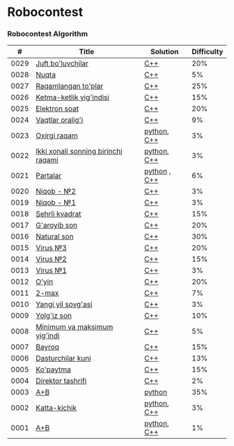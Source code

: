 Robocontest
========

### Robocontest Algorithm

| #     |    Title                                                                                                                                      | Solution                                                                                                                   | Difficulty |
|-------|--------------------------------------------|------------------------------------------------------|---------|
| 0029   |  [Juft bo'luvchilar](https://robocontest.uz/tasks/0029) | [C++](C++/0029/0029.cpp) | 20% |
| 0028   |  [Nuqta](https://robocontest.uz/tasks/0028) | [C++](C++/0028/0028.cpp) | 5% |
| 0027   |  [Raqamlangan to'plar](https://robocontest.uz/tasks/0027) | [C++](C++/0027/0027.cpp) | 25% |
| 0026   |  [Ketma-ketlik yig'indisi](https://robocontest.uz/tasks/0026) | [C++](C++/0026/0026.cpp) | 15% |
| 0025   |  [Elektron soat](https://robocontest.uz/tasks/0025) | [C++](C++/0025/0025.cpp) | 20% |
| 0024   |  [Vaqtlar oralig'i](https://robocontest.uz/tasks/0024) | [C++](C++/0024/0024.cpp) | 9% |
| 0023   |  [Oxirgi raqam](https://robocontest.uz/tasks/0023) | [python](Python/0023/0023.py), [C++](C++/0023/0023.cpp) | 3% |
| 0022   |  [Ikki xonali sonning birinchi raqami](https://robocontest.uz/tasks/0022) | [python](Python/0022/0022.py), [C++](C++/0022/0022.cpp) | 3% |
| 0021   |  [Partalar](https://robocontest.uz/tasks/0021) | [python](Python/0021/0021.py) , [C++](C++/0021/0021.cpp) | 6% |
| 0020   |  [Niqob - №2](https://robocontest.uz/tasks/0020) | [C++](C++/0020/0020.cpp) | 3% |
| 0019   |  [Niqob - №1](https://robocontest.uz/tasks/0019) | [C++](C++/0019/0019.cpp) | 3% |
| 0018   |  [Sehrli kvadrat](https://robocontest.uz/tasks/0018) | [C++](C++/0018/0018.cpp) | 15% |
| 0017   |  [G'aroyib son](https://robocontest.uz/tasks/0017) | [C++](C++/0017/0017cpp) | 20% |
| 0016   |  [Natural son](https://robocontest.uz/tasks/0016) | [C++](C++/0016/0016.cpp) | 30% |
| 0015   |  [Virus №3](https://robocontest.uz/tasks/0015) | [C++](C++/0015/0015.cpp) | 20% |
| 0014   |  [Virus №2](https://robocontest.uz/tasks/0014) | [C++](C++/0014/0014.cpp) | 15% |
| 0013   |  [Virus №1](https://robocontest.uz/tasks/0013) | [C++](C++/0013/0013.cpp) | 3% |
| 0012   |  [O'yin](https://robocontest.uz/tasks/0012) | [C++](C++/0012/0012.cpp) | 20% |
| 0011   |  [2-max](https://robocontest.uz/tasks/0011) | [C++](C++/0011/0011.cpp) | 7% |
| 0010   |  [Yangi yil sovg'asi](https://robocontest.uz/tasks/0010) | [C++](C++/0010/0010.cpp) | 3% |
| 0009   |  [Yolg'iz son](https://robocontest.uz/tasks/0009) | [C++](C++/0009/0009.cpp) | 10% |
| 0008   |  [Minimum va maksimum yig'indi](https://robocontest.uz/tasks/0008) | [C++](C++/0008/0008.cpp) | 5% |
| 0007   |  [Bayroq](https://robocontest.uz/tasks/0007) | [C++](C++/0007/0007.cpp) | 15% |
| 0006   |  [Dasturchilar kuni](https://robocontest.uz/tasks/0006) | [C++](C++/0006/0006.cpp) | 13% |
| 0005   |  [Ko'paytma](https://robocontest.uz/tasks/0005) | [C++](C++/0005/0005.cpp) | 15% |
| 0004   |  [Direktor tashrifi](https://robocontest.uz/tasks/0004) | [C++](C++/0004/0004.cpp) | 2% |
| 0003   |  [A+B](https://robocontest.uz/tasks/0003) | [python](Python/0003/0003.py) | 35% |
| 0002   |  [Katta-kichik](https://robocontest.uz/tasks/0002) | [python](Python/0002/0002.py), [C++](C++/0002/0002.cpp) | 3% |
| 0001   |  [A+B](https://robocontest.uz/tasks/0001) | [python](Python/0001/0001.py), [C++](C++/0001/0001.cpp) | 1% |

 